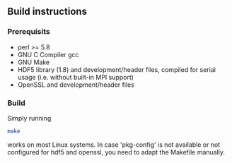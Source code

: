 ## Build instructions
### Prerequisits

 - perl >= 5.8
 - GNU C Compiler gcc
 - GNU Make
 - HDF5 library (1.8) and development/header files, compiled for serial
   usage (i.e. without built-in MPI support)
 - OpenSSL and development/header files


### Build

Simply running
```sh
make
```
works on most Linux systems. In case 'pkg-config' is not available or not
configured for hdf5 and openssl, you need to adapt the Makefile manually.
